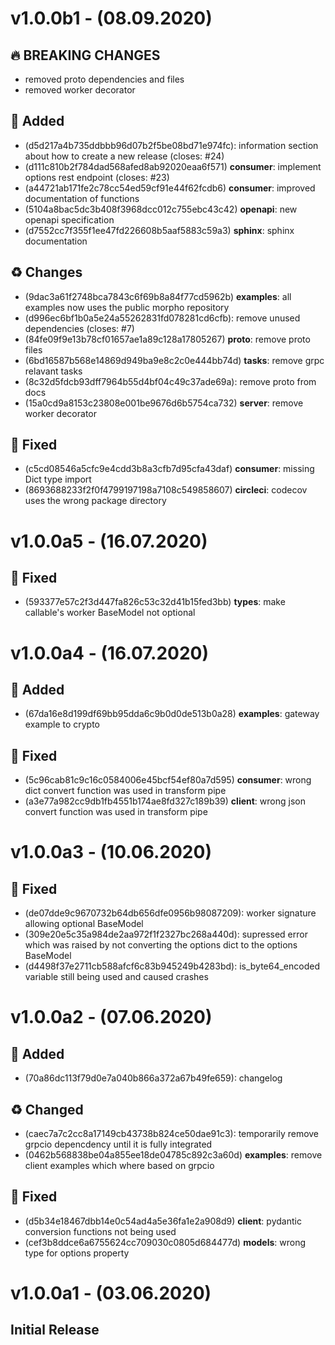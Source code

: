 # v1.0.0b1 - (08.09.2020)

## 🔥 BREAKING CHANGES
- removed proto dependencies and files
- removed worker decorator

## 💌 Added
- (d5d217a4b735ddbbb96d07b2f5be08bd71e974fc): information section about how to create a new release (closes: #24)
- (d111c810b2f784dad568afed8ab92020eaa6f571) **consumer**: implement options rest endpoint (closes: #23)
- (a44721ab171fe2c78cc54ed59cf91e44f62fcdb6) **consumer**: improved documentation of functions
- (5104a8bac5dc3b408f3968dcc012c755ebc43c42) **openapi**: new openapi specification
- (d7552cc7f355f1ee47fd226608b5aaf5883c59a3) **sphinx**: sphinx documentation

## ♻️ Changes
- (9dac3a61f2748bca7843c6f69b8a84f77cd5962b) **examples**: all examples now uses the public morpho repository
- (d996ec6bf1b0a5e24a55262831fd078281cd6cfb): remove unused dependencies (closes: #7)
- (84fe09f9e13b78cf01657ae1a89c128a17805267) **proto**: remove proto files 
- (6bd16587b568e14869d949ba9e8c2c0e444bb74d) **tasks**: remove grpc relavant tasks
- (8c32d5fdcb93dff7964b55d4bf04c49c37ade69a): remove proto from docs
- (15a0cd9a8153c23808e001be9676d6b5754ca732) **server**: remove worker decorator

## 🔨 Fixed
- (c5cd08546a5cfc9e4cdd3b8a3cfb7d95cfa43daf) **consumer**: missing Dict type import
- (8693688233f2f0f4799197198a7108c549858607) **circleci**: codecov uses the wrong package directory


# v1.0.0a5 - (16.07.2020)

## 🔨 Fixed
- (593377e57c2f3d447fa826c53c32d41b15fed3bb) **types**: make callable's worker BaseModel not optional 

# v1.0.0a4 - (16.07.2020)

## 💌 Added
- (67da16e8d199df69bb95dda6c9b0d0de513b0a28) **examples**: gateway example to crypto 

## 🔨 Fixed
- (5c96cab81c9c16c0584006e45bcf54ef80a7d595) **consumer**: wrong dict convert function was used in transform pipe 
- (a3e77a982cc9db1fb4551b174ae8fd327c189b39) **client**: wrong json convert function was used in transform pipe

# v1.0.0a3 - (10.06.2020)

## 🔨 Fixed
- (de07dde9c9670732b64db656dfe0956b98087209): worker signature allowing optional BaseModel
- (309e20e5c35a984de2aa972f1f2327bc268a440d): supressed error which was raised by not converting the options dict to the options BaseModel
- (d4498f37e2711cb588afcf6c83b945249b4283bd): is_byte64_encoded variable still being used and caused crashes

# v1.0.0a2 - (07.06.2020)

## 💌 Added
- (70a86dc113f79d0e7a040b866a372a67b49fe659): changelog

## ♻️ Changed
- (caec7a7c2cc8a17149cb43738b824ce50dae91c3): temporarily remove grpcio depencdency until it is fully integrated
- (0462b568838be04a855ee18de04785c892c3a60d) **examples**: remove client examples which where based on grpcio

## 🔨 Fixed
- (d5b34e18467dbb14e0c54ad4a5e36fa1e2a908d9) **client**: pydantic conversion functions not being used
- (cef3b8ddce6a6755624cc709030c0805d684477d) **models**: wrong type for options property

# v1.0.0a1 - (03.06.2020)

## Initial Release